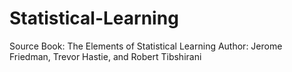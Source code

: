 # Statistical-Learning
Source
Book: The Elements of Statistical Learning
Author: Jerome Friedman, Trevor Hastie, and Robert Tibshirani
